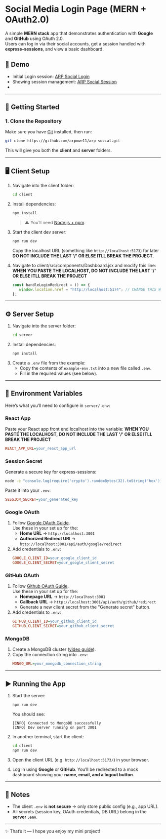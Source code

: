 # Social Media Login Page (MERN + OAuth2.0)

A simple **MERN stack** app that demonstrates authentication with **Google** and **GitHub** using OAuth 2.0.  
Users can log in via their social accounts, get a session handled with **express-sessions**, and view a basic dashboard.

## 🔨 Demo
- Initial Login session: [ARP Social Login](https://youtu.be/LZ3SaUb10Mk)
- Showing session management: [ARP Social Session](https://youtu.be/R_UfXIDiQv8)
- 
---

## 🚀 Getting Started

### 1. Clone the Repository
Make sure you have [Git](https://git-scm.com/) installed, then run:
```bash
git clone https://github.com/arpowe11/arp-social.git
```
This will give you both the **client** and **server** folders.

---

## 🖥️ Client Setup

1. Navigate into the client folder:
   ```bash
   cd client
   ```
2. Install dependencies:
   ```bash
   npm install
   ```
   > ⚠️ You’ll need [Node.js + npm](https://docs.npmjs.com/downloading-and-installing-node-js-and-npm).

3. Start the client dev server:
   ```bash
   npm run dev
   ```
   Copy the localhost URL (something like `http://localhost:5173`) for later **DO NOT INCLUDE THE LAST '/' OR ELSE ITLL BREAK THE PROJECT**.

4. Navigate to client/src/components/Dashboard.jsx and modify this line:
   **WHEN YOU PASTE THE LOCALHOST, DO NOT INCLUDE THE LAST '/' OR ELSE ITLL BREAK THE PROJECT**
   ```javascript
   const handleLoginRedirect = () => {
      window.location.href = "http://localhost:5174"; // CHANGE THIS WITH YOUR LOCALHOST
   };
   ```
---

## ⚙️ Server Setup

1. Navigate into the server folder:
   ```bash
   cd server
   ```
2. Install dependencies:
   ```bash
   npm install
   ```
3. Create a `.env` file from the example:
   - Copy the contents of `example-env.txt` into a new file called `.env`.
   - Fill in the required values (see below).

---

## 🔑 Environment Variables

Here’s what you’ll need to configure in `server/.env`:

### React App
Paste your React app front end localhost into the variable:
**WHEN YOU PASTE THE LOCALHOST, DO NOT INCLUDE THE LAST '/' OR ELSE ITLL BREAK THE PROJECT**
```ini
REACT_APP_URL=your_react_app_url
```

### Session Secret
Generate a secure key for express-sessions:
```bash
node -e "console.log(require('crypto').randomBytes(32).toString('hex'))"
```
Paste it into your `.env`:
```ini
SESSION_SECRET=your_generated_key
```

### Google OAuth
1. Follow [Google OAuth Guide](https://www.youtube.com/watch?v=TjMhPr59qn4).  
Use these in your set up for the:
   - **Home URL** → `http://localhost:3001`  
   - **Authorized Redirect URI** → `http://localhost:3001/api/auth/google/redirect`
2. Add credentials to `.env`:
   ```ini
   GOOGLE_CLIENT_ID=your_google_client_id
   GOOGLE_CLIENT_SECRET=your_google_client_secret
   ```

### GitHub OAuth
1. Follow [Github OAuth Guide](https://www.youtube.com/watch?v=o_lFy43q8uw).  
Use these in your set up for the:
   - **Homepage URL** → `http://localhost:3001`  
   - **Callback URL** → `http://localhost:3001/api/auth/github/redirect`  
   - Generate a new client secret from the "Generate secret" button.
2. Add credentials to `.env`:
   ```ini
   GITHUB_CLIENT_ID=your_github_client_id
   GITHUB_CLIENT_SECRET=your_github_client_secret
   ```

### MongoDB
1. Create a MongoDB cluster ([video guide](https://www.youtube.com/watch?v=SMXbGrKe5gM)).  
2. Copy the connection string into `.env`:
   ```ini
   MONGO_URL=your_mongodb_connection_string
   ```

---

## ▶️ Running the App

1. Start the server:
   ```bash
   npm run dev
   ```
   You should see:
   ```
   [INFO] Connected to MongoDB successfully
   [INFO] Dev server running on port 3001
   ```

2. In another terminal, start the client:
   ```bash
   cd client
   npm run dev
   ```

3. Open the client URL (e.g. `http://localhost:5173/`) in your browser.  

4. Log in using **Google** or **GitHub**. You’ll be redirected to a mock dashboard showing your **name, email, and a logout button**.

---

## 📝 Notes

- The client `.env` is **not secure** → only store public config (e.g., app URL).  
- All secrets (session key, OAuth credentials, DB URL) belong in the **server `.env`**.  

---

✨ That’s it — I hope you enjoy my mini project!  
